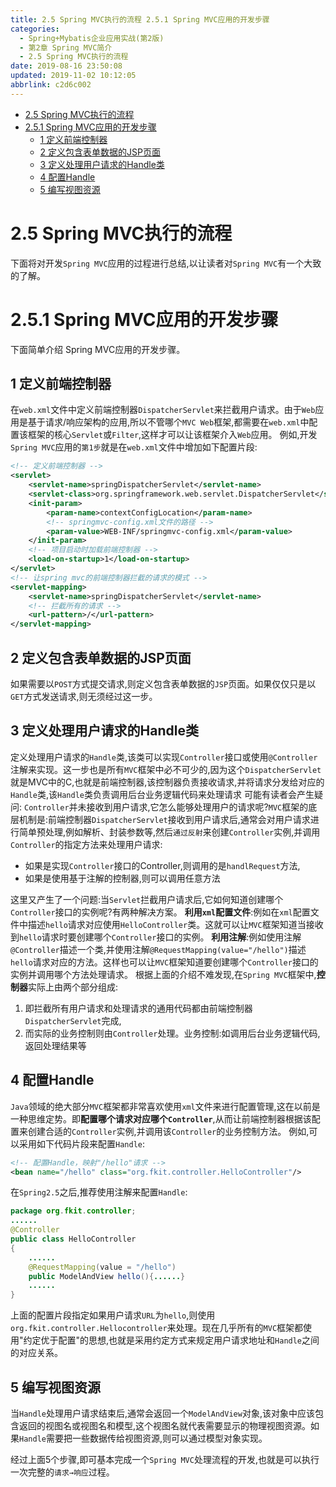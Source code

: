 ```yaml
---
title: 2.5 Spring MVC执行的流程 2.5.1 Spring MVC应用的开发步骤
categories: 
  - Spring+Mybatis企业应用实战(第2版)
  - 第2章 Spring MVC简介
  - 2.5 Spring MVC执行的流程
date: 2019-08-16 23:50:08
updated: 2019-11-02 10:12:05
abbrlink: c2d6c002
---
```

<div id='my_toc'>

- [2.5 Spring MVC执行的流程](/JavaReadingNotes/c2d6c002/#2-5-Spring-MVC执行的流程)
- [2.5.1 Spring MVC应用的开发步骤](/JavaReadingNotes/c2d6c002/#2-5-1-Spring-MVC应用的开发步骤)
    - [1 定义前端控制器](/JavaReadingNotes/c2d6c002/#1-定义前端控制器)
    - [2 定义包含表单数据的JSP页面](/JavaReadingNotes/c2d6c002/#2-定义包含表单数据的JSP页面)
    - [3 定义处理用户请求的Handle类](/JavaReadingNotes/c2d6c002/#3-定义处理用户请求的Handle类)
    - [4 配置Handle](/JavaReadingNotes/c2d6c002/#4-配置Handle)
    - [5 编写视图资源](/JavaReadingNotes/c2d6c002/#5-编写视图资源)

</div>
<!--more-->
<script>if (navigator.platform.toLowerCase() == 'win32'){document.getElementById('my_toc').style.display = 'none';}</script>

<!--end-->
<!--SSTStart-->
# 2.5 Spring MVC执行的流程 #
下面将对开发`Spring MVC`应用的过程进行总结,以让读者对`Spring MVC`有一个大致的了解。
# 2.5.1 Spring MVC应用的开发步骤 #
下面简单介绍 Spring MVC应用的开发步骤。
## 1 定义前端控制器 ##
在`web.xml`文件中定义前端控制器`DispatcherServlet`来拦截用户请求。由于`Web`应用是基于请求/响应架构的应用,所以不管哪个`MVC Web`框架,都需要在`web.xml`中配置该框架的核心`Servlet`或`Filter`,这样才可以让该框架介入`Web`应用。
例如,开发`Spring MVC`应用的`第1步`就是在`web.xml`文件中增加如下配置片段:
```xml
<!-- 定义前端控制器 -->
<servlet>
    <servlet-name>springDispatcherServlet</servlet-name>
    <servlet-class>org.springframework.web.servlet.DispatcherServlet</servlet-class>
    <init-param>
        <param-name>contextConfigLocation</param-name>
        <!-- springmvc-config.xml文件的路径 -->
        <param-value>WEB-INF/springmvc-config.xml</param-value>
    </init-param>
    <!-- 项目启动时加载前端控制器 -->
    <load-on-startup>1</load-on-startup>
</servlet>
<!-- 让spring mvc的前端控制器拦截的请求的模式 -->
<servlet-mapping>
    <servlet-name>springDispatcherServlet</servlet-name>
    <!-- 拦截所有的请求 -->
    <url-pattern>/</url-pattern>
</servlet-mapping>
```
## 2 定义包含表单数据的JSP页面 ##
如果需要以`POST`方式提交请求,则定义包含表单数据的`JSP`页面。如果仅仅只是以`GET`方式发送请求,则无须经过这一步。
## 3 定义处理用户请求的Handle类 ##
定义处理用户请求的`Handle`类,该类可以实现`Controller`接口或使用`@Controller`注解来实现。这一步也是所有`MVC`框架中必不可少的,因为这个`DispatcherServlet`就是MVC中的C,也就是前端控制器,该控制器负责接收请求,并将请求分发给对应的`Handle`类,该`Handle`类负责调用后台业务逻辑代码来处理请求
可能有读者会产生疑问: `Controller`并未接收到用户请求,它怎么能够处理用户的请求呢?`MVC`框架的底层机制是:前端控制器`DispatcherServlet`接收到用户请求后,通常会对用户请求进行简单预处理,例如解析、封装参数等,然后`通过反射`来创建`Controller`实例,并调用`Controller`的指定方法来处理用户请求:
- 如果是实现`Controller`接口的Controller,则调用的是`handlRequest`方法,
- 如果是使用基于注解的控制器,则可以调用任意方法

这里又产生了一个问题:当`Servlet`拦截用户请求后,它如何知道创建哪个`Controller`接口的实例呢?有两种解决方案。
**利用`xml`配置文件**:例如在`xml`配置文件中描述`hello`请求对应使用`HelloController`类。这就可以让`MVC`框架知道当接收到`hello`请求时要创建哪个`Controller`接口的实例。
**利用注解**:例如使用注解`@Controller`描述一个类,并使用注解`@RequestMapping(value="/hello")`描述`hello`请求对应的方法。这样也可以让`MVC`框架知道要创建哪个`Controller`接口的实例并调用哪个方法处理请求。
根据上面的介绍不难发现,在`Spring MVC`框架中,**控制器**实际上由两个部分组成:
1. 即拦截所有用户请求和处理请求的通用代码都由前端控制器`DispatcherServlet`完成,
2. 而实际的业务控制则由`Controller`处理。业务控制:如调用后台业务逻辑代码,返回处理结果等

## 4 配置Handle ##
`Java`领域的绝大部分`MVC`框架都非常喜欢使用`xml`文件来进行配置管理,这在以前是一种思维定势。即**配置哪个请求对应哪个`Controller`**,从而让前端控制器根据该配置来创建合适的`Controller`实例,并调用该`Controller`的业务控制方法。
例如,可以采用如下代码片段来配置`Handle`:
```xml
<!-- 配置Handle，映射"/hello"请求 -->
<bean name="/hello" class="org.fkit.controller.HelloController"/>
```
在`Spring2.5`之后,推荐使用注解来配置`Handle`:
```java
package org.fkit.controller;
......
@Controller
public class HelloController
{
    ......
    @RequestMapping(value = "/hello")
    public ModelAndView hello(){......}
    ......
}
```
上面的配置片段指定如果用户请求`URL`为`hello`,则使用`org.fkit.controller.Hellocontroller`来处理。现在几乎所有的`MVC`框架都使用"约定优于配置"的思想,也就是采用约定方式来规定用户请求地址和`Handle`之间的对应关系。
## 5 编写视图资源 ##
当`Handle`处理用户请求结束后,通常会返回一个`ModelAndView`对象,该对象中应该包含返回的视图名或视图名和模型,这个视图名就代表需要显示的物理视图资源。如果`Handle`需要把一些数据传给视图资源,则可以通过模型对象实现。

经过上面5个步骤,即可基本完成一个`Spring MVC`处理流程的开发,也就是可以执行一次完整的`请求→响应`过程。
<!--SSTStop-->


